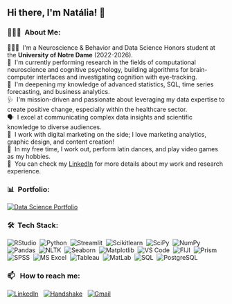## Hi there, I'm Natália! 👋

### 👩🏽‍💻 &nbsp;About Me:

👩🏽‍🎓 &nbsp;I'm a Neuroscience & Behavior and Data Science Honors student at the **University of Notre Dame** (2022-2026).\
🧠 &nbsp;I'm currently performing research in the fields of computational neuroscience and cognitive psychology, building algorithms for brain-computer interfaces and investigating cognition with eye-tracking.\
🌱 &nbsp;I'm deepening my knowledge of advanced statistics, SQL, time series forecasting, and business analytics.\
🩺 &nbsp;I'm mission-driven and passionate about leveraging my data expertise to create positive change, especially within the healthcare sector.\
🗣️ &nbsp;I excel at communicating complex data insights and scientific knowledge to diverse audiences.\
📱 &nbsp;I work with digital marketing on the side; I love marketing analytics, graphic design, and content creation!\
👾 &nbsp;In my free time, I work out, perform latin dances, and play video games as my hobbies.\
📄 &nbsp;You can check my [LinkedIn](https://www.linkedin.com/in/naraujodc/) for more details about my work and research experience.

### 📊 &nbsp;Portfolio:
<a href="https://github.com/naraujodc/ARAUJO_Data_Science_Portfolio"><img alt="Data Science Portfolio" src="https://img.shields.io/badge/Data_Science_Portfolio-dec4fc?style=for-the-badge"/></a> &nbsp;

### 🛠 &nbsp;Tech Stack:

![RStudio](https://img.shields.io/badge/RStudio-1f65cc?style=flat&logo=rstudioide&logoColor=%2375AADB)&nbsp;
![Python](https://img.shields.io/badge/-Python-ffe873?style=flat&logo=python)&nbsp;
![Streamlit](https://img.shields.io/badge/Streamlit-ececec?style=flat&logo=streamlit)&nbsp;
![Scikitlearn](https://img.shields.io/badge/scikit_learn-101e27?logo=scikitlearn)&nbsp;
![SciPy](https://img.shields.io/badge/SciPy-575d63?logo=scipy)&nbsp;
![NumPy](https://img.shields.io/badge/numpy%20-%23013243.svg?&style=flat&logo=numpy&logoColor=white)&nbsp;
![Pandas](https://img.shields.io/badge/pandas%20-%23150458.svg?&style=flat&logo=pandas&logoColor=white)&nbsp;
![NLTK](https://img.shields.io/badge/NLTK-339933?logo=python&logoColor=white)&nbsp;
![Seaborn](https://img.shields.io/badge/Seaborn-79b6bc)&nbsp;
![Matplotlib](https://img.shields.io/badge/Matplotlib-1e3f5a)&nbsp;
![VS Code](https://img.shields.io/badge/VS_Code-179ff1)&nbsp;
![FIJI](https://img.shields.io/badge/FIJI_ImageJ-101e27?logo=imagej&logoColor=00D8E0)&nbsp;
![Prism](https://img.shields.io/badge/GraphPad%20Prism-0070C0)&nbsp;
![SPSS](https://img.shields.io/badge/SPSS-0530ad)&nbsp;
![MS Excel](https://img.shields.io/badge/MS_Excel-1D6F42)&nbsp;
![Tableau](https://img.shields.io/badge/Tableau-0070BA)&nbsp;
![MatLab](https://img.shields.io/badge/MatLab-ec5500)&nbsp;
![SQL](https://img.shields.io/badge/SQL-%235294E2?logoColor=%23FFFFFF)&nbsp;
![PostgreSQL](https://img.shields.io/badge/PostgreSQL-%234169E1?logo=postgresql&logoColor=%23FFFFFF)&nbsp;


### 📫 &nbsp; How to reach me:


<a href="https://www.linkedin.com/in/naraujodc/"><img alt="LinkedIn" src="https://img.shields.io/badge/LinkedIn%20-%230077B5.svg?&style=flat&logo=linkedin&logoColor=white"/></a> &nbsp;
<a href="https://nd.joinhandshake.com/profiles/peurpw"><img alt="Handshake" src="https://img.shields.io/badge/Handshake-D3FB52?logo=handshake&logoColor=black" /></a> &nbsp;
<a href="mailto:naraujodc@gmail.com"><img alt="Gmail" src="https://img.shields.io/badge/Gmail-D14836?style=flat&logo=gmail&logoColor=white" /></a> &nbsp;
